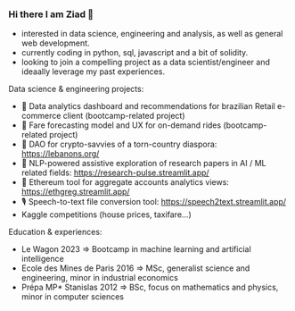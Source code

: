 ### Hi there I am Ziad 👋
- interested in data science, engineering and analysis, as well as general web development.
- currently coding in python, sql, javascript and a bit of solidity.
- looking to join a compelling project as a data scientist/engineer and ideaally leverage my past experiences.

Data science & engineering projects:
- 🛒 Data analytics dashboard and recommendations for brazilian Retail e-commerce client (bootcamp-related project)
- 🚕 Fare forecasting model and UX for on-demand rides (bootcamp-related project)
- 🌲 DAO for crypto-savvies of a torn-country diaspora: https://lebanons.org/
- 🧩 NLP-powered assistive exploration of research papers in AI / ML related fields: https://research-pulse.streamlit.app/
- 🧶 Ethereum tool for aggregate accounts analytics views: https://ethgreg.streamlit.app/
- 🎙️ Speech-to-text file conversion tool: https://speech2text.streamlit.app/
- Kaggle competitions (house prices, taxifare...)

Education & experiences:
- Le Wagon 2023 => Bootcamp in machine learning and artificial intelligence
- Ecole des Mines de Paris 2016 => MSc, generalist science and engineering, minor in industrial economics
- Prépa MP* Stanislas 2012 => BSc, focus on mathematics and physics, minor in computer sciences

<!--
**zmazz/zmazz** is a ✨ _special_ ✨ repository because its `README.md` (this file) appears on your GitHub profile.

Here are some ideas to get you started:

- 🔭 I’m currently working on ...
- 🌱 I’m currently learning ...
- 👯 I’m looking to collaborate on ...
- 🤔 I’m looking for help with ...
- 💬 Ask me about ...
- 📫 How to reach me: ...
- 😄 Pronouns: ...
- ⚡ Fun fact: ...
-->

